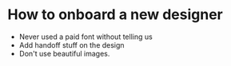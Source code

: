 
# How to onboard a new designer 

- Never used a paid font without telling us
- Add handoff stuff on the design
- Don't use beautiful images. 

